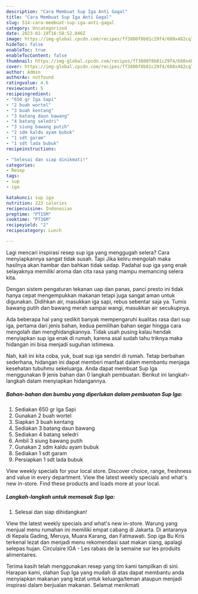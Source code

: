 ```yaml
---
description: "Cara Membuat Sup Iga Anti Gagal"
title: "Cara Membuat Sup Iga Anti Gagal"
slug: 514-cara-membuat-sup-iga-anti-gagal
category: Uncategorized
date: 2023-02-19T16:58:52.046Z
image: https://img-global.cpcdn.com/recipes/ff3800f8b01c29f4/680x482cq70/sup-iga-foto-resep-utama.jpg
hideToc: false
enableToc: true
enableTocContent: false
thumbnail: https://img-global.cpcdn.com/recipes/ff3800f8b01c29f4/680x482cq70/sup-iga-foto-resep-utama.jpg
cover: https://img-global.cpcdn.com/recipes/ff3800f8b01c29f4/680x482cq70/sup-iga-foto-resep-utama.jpg
author: Admin
authorAv: notfound
ratingvalue: 4.6
reviewcount: 5
recipeingredient:
- "650 gr Iga Sapi"
- "2 buah wortel"
- "3 buah kentang"
- "3 batang daun bawang"
- "4 batang seledri"
- "3 siung bawang putih"
- "2 sdm kaldu ayam bubuk"
- "1 sdt garam"
- "1 sdt lada bubuk"
recipeinstructions:

- "Selesai dan siap dinikmati!"
categories:
- Resep
tags:
- sup
- iga

katakunci: sup iga 
nutrition: 223 calories
recipecuisine: Indonesian
preptime: "PT15M"
cooktime: "PT36M"
recipeyield: "2"
recipecategory: Lunch

---
```



Lagi mencari inspirasi resep sup iga yang menggugah selera? Cara menyiapkannya sangat tidak susah. Tapi Jika keliru mengolah maka hasilnya akan hambar dan bahkan tidak sedap. Padahal sup iga yang enak selayaknya memiliki aroma dan cita rasa yang mampu memancing selera kita.


Dengan sistem pengaturan tekanan uap dan panas, panci presto ini tidak hanya cepat mengempukkan makanan tetapi juga sangat aman untuk digunakan. Didihkan air, masukkan iga sapi, rebus sebentar saja ya. Tumis bawang putih dan bawang merah sampai wangi, masukkan air secukupnya.

Ada beberapa hal yang sedikit banyak mempengaruhi kualitas rasa dari sup iga, pertama dari jenis bahan, kedua pemilihan bahan segar hingga cara mengolah dan menghidangkannya. Tidak usah pusing kalau hendak menyiapkan sup iga enak di rumah, karena asal sudah tahu triknya maka hidangan ini bisa menjadi suguhan istimewa.


Nah, kali ini kita coba, yuk, buat sup iga sendiri di rumah. Tetap berbahan sederhana, hidangan ini dapat memberi manfaat dalam membantu menjaga kesehatan tubuhmu sekeluarga. Anda dapat membuat Sup Iga menggunakan 9 jenis bahan dan 0 langkah pembuatan. Berikut ini langkah-langkah dalam menyiapkan hidangannya.

<!--inarticleads1-->

##### Bahan-bahan dan bumbu yang diperlukan dalam pembuatan Sup Iga:

1. Sediakan 650 gr Iga Sapi
1. Gunakan 2 buah wortel
1. Siapkan 3 buah kentang
1. Sediakan 3 batang daun bawang
1. Sediakan 4 batang seledri
1. Ambil 3 siung bawang putih
1. Gunakan 2 sdm kaldu ayam bubuk
1. Sediakan 1 sdt garam
1. Persiapkan 1 sdt lada bubuk


View weekly specials for your local store. Discover choice, range, freshness and value in every department. View the latest weekly specials and what&#39;s new in-store. Find these products and loads more at your local. 

<!--inarticleads2-->

##### Langkah-langkah untuk memasak Sup Iga:


1. Selesai dan siap dihidangkan!

View the latest weekly specials and what&#39;s new in-store. Warung yang menjual menu rumahan ini memiliki empat cabang di Jakarta. Di antaranya di Kepala Gading, Meruya, Muara Karang, dan Fatmawati. Sop iga Bu Kris terkenal lezat dan menjadi menu rekomendasi saat makan siang, apalagi selepas hujan. Circulaire IGA - Les rabais de la semaine sur les produits alimentaires. 

Terima kasih telah menggunakan resep yang tim kami tampilkan di sini. Harapan kami, olahan Sup Iga yang mudah di atas dapat membantu anda menyiapkan makanan yang lezat untuk keluarga/teman ataupun menjadi inspirasi dalam berjualan makanan. Selamat menikmati
